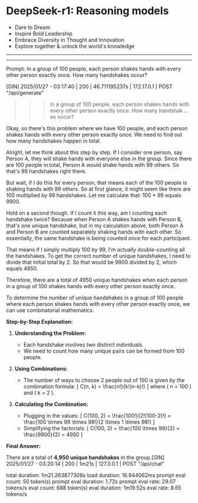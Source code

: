 
# DeepSeek-r1: Reasoning models 

- Dare to Dream
- Inspire Bold Leadership
- Embrace Diversity in Thought and Innovation
- Explore together & unlock the world's knowledge

--------------------------------------



--------------------------------------

Prompt: In a group of 100 people, each person shakes hands with every other person exactly once. How many handshakes occur?

[GIN] 2025/01/27 - 03:17:40 | 200 | 46.711195237s |      172.17.0.1 | POST     "/api/generate"

>>> In a group of 100 people, each person shakes hands with every other person exactly once. How many handshak
... es occur?
<think>
Okay, so there's this problem where we have 100 people, and each person shakes hands with every other 
person exactly once. We need to find out how many handshakes happen in total.

Alright, let me think about this step by step. If I consider one person, say Person A, they will shake hands with everyone 
else in the group. Since there are 100 people in total, Person A would shake hands with 99 others. So that's 99 handshakes 
right there.

But wait, if I do this for every person, that means each of the 100 people is shaking hands with 99 others. So at first 
glance, it might seem like there are 100 multiplied by 99 handshakes. Let me calculate that: 100 * 99 equals 9900.

Hold on a second though. If I count it this way, am I counting each handshake twice? Because when Person A shakes hands 
with Person B, that's one unique handshake, but in my calculation above, both Person A and Person B are counted separately 
shaking hands with each other. So essentially, the same handshake is being counted once for each participant.

That means if I simply multiply 100 by 99, I'm actually double-counting all the handshakes. To get the correct number of 
unique handshakes, I need to divide that initial total by 2. So that would be 9900 divided by 2, which equals 4950.

Therefore, there are a total of 4950 unique handshakes when each person in a group of 100 shakes hands with every other 
person exactly once.
</think>

To determine the number of unique handshakes in a group of 100 people where each person shakes hands with every other 
person exactly once, we can use combinatorial mathematics.

**Step-by-Step Explanation:**

1. **Understanding the Problem:**
   - Each handshake involves two distinct individuals.
   - We need to count how many unique pairs can be formed from 100 people.

2. **Using Combinations:**
   - The number of ways to choose 2 people out of 100 is given by the combination formula:
     \[
     C(n, k) = \frac{n!}{k!(n-k)!}
     \]
     where \( n = 100 \) and \( k = 2 \).

3. **Calculating the Combination:**
   - Plugging in the values:
     \[
     C(100, 2) = \frac{100!}{2!(100-2)!} = \frac{100 \times 99 \times 98!}{2 \times 1 \times 98!} 
     \]
   - Simplifying the factorials:
     \[
     C(100, 2) = \frac{100 \times 99}{2} = \frac{9900}{2} = 4950
     \]

**Final Answer:**

There are a total of **4,950 unique handshakes** in the group.[GIN] 2025/01/27 - 03:20:14 | 200 |         1m21s |       127.0.0.1 | POST     "/api/chat"


total duration:       1m21.263877308s
load duration:        16.944062ms
prompt eval count:    50 token(s)
prompt eval duration: 1.72s
prompt eval rate:     29.07 tokens/s
eval count:           688 token(s)
eval duration:        1m19.52s
eval rate:            8.65 tokens/s